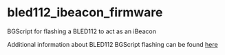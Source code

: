 bled112_ibeacon_firmware
========================

BGScript for flashing a BLED112 to act as an iBeacon

Additional information about BLED112 BGScript flashing can be found [here](https://bluegiga.zendesk.com/entries/22810076--HOW-TO-Run-a-BGScript-application-on-the-BLED112-USB-dongle)
